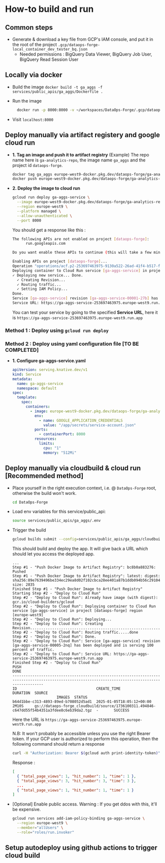 # How-to build and run

## Common steps

- Generate & download a key file from GCP's IAM console, and put it in the root of the project `.gcp/dataops-forge-local_container_dev_tester_bq.json`
  - Needed permissions : BigQuery Data Viewer, BigQuery Job User, BigQuery Read Session User

## Locally via docker

- Build the image `docker build -t ga_aggs -f services/public_apis/ga_aggs/Dockerfile .`
- Run the image

  ```bash
    docker run -p 8000:8000 -v ~/workspaces/DataOps-Forge/.gcp/dataops-forge-local_container_dev_tester_bq.json:/app/secrets/service-account.json -e GOOGLE_APPLICATION_CREDENTIALS=/app/secrets/service-account.json ga_aggs
  ```

- Visit `localhost:8000`

## Deploy manually via artifact registery and google cloud run

- **1. Tag an image and push it to artifact registry** (Example)
  The repo name here is `ga-analytics-repo`, the image name `ga_aggs` and the project id `dataops-forge`.

  ```bash
  docker tag ga_aggs europe-west9-docker.pkg.dev/dataops-forge/ga-analytics-repo/ga_aggs
  docker push europe-west9-docker.pkg.dev/dataops-forge/ga-analytics-repo/ga_aggs
  ```

- **2. Deploy the image to cloud run**

  ```bash
  gcloud run deploy ga-aggs-service \
    --image europe-west9-docker.pkg.dev/dataops-forge/ga-analytics-repo/ga_aggs \
    --region europe-west9 \
    --platform managed \
    --allow-unauthenticated \
    --port 8000
  ```

  You should get a response like this :

  ```bash
  The following APIs are not enabled on project [dataops-forge]:
        run.googleapis.com

  Do you want enable these APIs to continue (this will take a few minutes)? (Y/n)?  Y

  Enabling APIs on project [dataops-forge]...
  Operation "operations/acf.p2-253697463975-9130a522-26ad-41f4-b517-fc30339ad7a2" finished successfully.
  Deploying container to Cloud Run service [ga-aggs-service] in project [dataops-forge] region [europe-west9]
  ✓ Deploying new service... Done.
    ✓ Creating Revision...
    ✓ Routing traffic...
    ✓ Setting IAM Policy...
  Done.
  Service [ga-aggs-service] revision [ga-aggs-service-00001-27b] has been deployed and is serving 100 percent of traffic.
  Service URL: https://ga-aggs-service-253697463975.europe-west9.run.app
  ```

  You can test your service by going to the specified **Service URL**, here it is `https://ga-aggs-service-253697463975.europe-west9.run.app`

### Method 1 : Deploy using `gcloud run deploy`

### Method 2 : Deploy using yaml configuration file [TO BE COMPLETED]

- **1. Configure ga-aggs-service.yaml**

  ```yaml
  apiVersion: serving.knative.dev/v1
  kind: Service
  metadata:
    name: ga-aggs-service
    namespace: default
  spec:
    template:
      spec:
        containers:
          - image: europe-west9-docker.pkg.dev/dataops-forge/ga-analytics-repo/ga_aggs
            env:
              - name: GOOGLE_APPLICATION_CREDENTIALS
                value: "/app/secrets/service-account.json"
            ports:
              - containerPort: 8000
            resources:
              limits:
                cpu: "1"
                memory: "512Mi"
  ```

## Deploy manually via cloudbuild & cloud run [Recommended method]

- Place yourself in the right execution context, i.e. @ `DataOps-Forge` root, otherwise the build won't work.

  ```bash
  cd DataOps-Forge
  ```

- Load env variables for this service/public_api:

  ```bash
  source services/public_apis/ga_aggs/.env
  ```

- Trigger the build

  ```bash
  gcloud builds submit --config=services/public_apis/ga_aggs/cloudbuild.yaml .
  ```

  This should build and deploy the app. It will give back a URL which should let you access the deployed app.

  ```plaintext
  ...
  Step #1 - "Push Docker Image to Artifact Registry": bc8b0a883276: Pushed
  Step #1 - "Push Docker Image to Artifact Registry": latest: digest: sha256:89e7639496be334ec29ea8d02f102cbca28ee401a87b1ddb094b56c291045b47 size: 2835
  Finished Step #1 - "Push Docker Image to Artifact Registry"
  Starting Step #2 - "Deploy to Cloud Run"
  Step #2 - "Deploy to Cloud Run": Already have image (with digest): gcr.io/cloud-builders/gcloud
  Step #2 - "Deploy to Cloud Run": Deploying container to Cloud Run service [ga-aggs-service] in project [dataops-forge] region [europe-west9]
  Step #2 - "Deploy to Cloud Run": Deploying...
  Step #2 - "Deploy to Cloud Run": Creating Revision.......................................................................................................................................................................................................................................done
  Step #2 - "Deploy to Cloud Run": Routing traffic.....done
  Step #2 - "Deploy to Cloud Run": Done.
  Step #2 - "Deploy to Cloud Run": Service [ga-aggs-service] revision [ga-aggs-service-00005-2nq] has been deployed and is serving 100 percent of traffic.
  Step #2 - "Deploy to Cloud Run": Service URL: https://ga-aggs-service-253697463975.europe-west9.run.app
  Finished Step #2 - "Deploy to Cloud Run"
  PUSH
  DONE
  ----------------------------------------------------------------------------------------------------------------------------------------------------
  ID                                    CREATE_TIME                DURATION  SOURCE
                      IMAGES  STATUS
  b64d1bbe-c313-4893-89ed-b708052d5ad1  2025-01-05T18:05:12+00:00  2M10S     gs://dataops-forge_cloudbuild/source/1736100311.494846-c647dd55f54b4351a3fdee8c6eb39da2.tgz  -       SUCCESS
  ```

  Here the URL is `https://ga-aggs-service-253697463975.europe-west9.run.app`

  N.B: It won't probably be accessible unless you use the right Bearer token.
  If your GCP user is authorized to perform this operation, then the following command should return a response

  ```bash
  curl -H "Authorization: Bearer $(gcloud auth print-identity-token)"   https://ga-aggs-service-253697463975.europe-west9.run.app
  ```

  Response :

  ```json
  [
    { "total_page_views": 1, "hit_number": 1, "time": 1 },
    { "total_page_views": 3, "hit_number": 3, "time": 3 },
    ...
    { "total_page_views": 1, "hit_number": 1, "time": 1 }
  ]
  ```

- [Optional] Enable public access. Warning : If you get ddos with this, it'll be expensive.

  ```bash
  gcloud run services add-iam-policy-binding ga-aggs-service \
    --region europe-west9 \
    --member="allUsers" \
    --role="roles/run.invoker"
  ```

## Setup autodeploy using github actions to trigger cloud build
